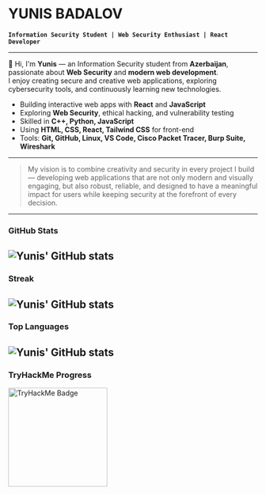 # YUNIS BADALOV
**`Information Security Student | Web Security Enthusiast | React Developer`**

---

👋 Hi, I'm **Yunis** — an Information Security student from **Azerbaijan**, passionate about **Web Security** and **modern web development**.  
I enjoy creating secure and creative web applications, exploring cybersecurity tools, and continuously learning new technologies.

 - Building interactive web apps with **React** and **JavaScript**  
 - Exploring **Web Security**, ethical hacking, and vulnerability testing  
 - Skilled in **C++, Python, JavaScript**  
 - Using **HTML, CSS, React, Tailwind CSS** for front-end  
 - Tools: **Git, GitHub, Linux, VS Code, Cisco Packet Tracer, Burp Suite, Wireshark**

---

> My vision is to combine creativity and security in every project I build — developing web applications that are not only modern and visually engaging, but also robust, reliable, and designed to have a meaningful impact for users while keeping security at the forefront of every decision.

---

### GitHub Stats
![Yunis' GitHub stats](https://github-readme-stats.vercel.app/api?username=badalovyunis&theme=blue-green&show_icons=true&hide_border=true&count_private=true)
---
### Streak
![Yunis' GitHub stats](https://streak-stats.demolab.com?user=badalovyunis&theme=blue-green&hide_border=true)
---
### Top Languages
![Yunis' GitHub stats](https://github-readme-stats.vercel.app/api/top-langs/?username=badalovyunis&theme=blue-green&show_icons=true&hide_border=true&layout=compact)
---
### TryHackMe Progress  
[<img src="https://tryhackme-badges.s3.amazonaws.com/badyus.png" alt="TryHackMe Badge" width="200"/>](https://tryhackme.com/p/badyus)
